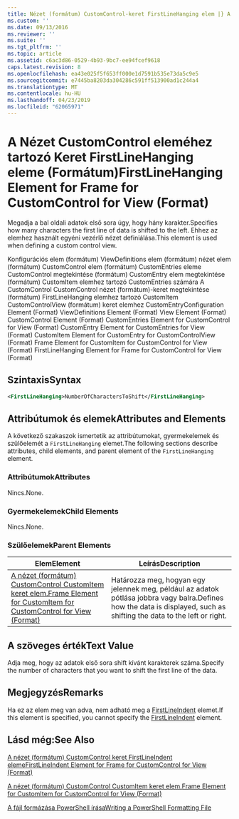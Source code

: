 ```yaml
---
title: Nézet (formátum) CustomControl-keret FirstLineHanging elem |} A Microsoft Docs
ms.custom: ''
ms.date: 09/13/2016
ms.reviewer: ''
ms.suite: ''
ms.tgt_pltfrm: ''
ms.topic: article
ms.assetid: c6ac3d86-0529-4b93-9bc7-ee94fcef9618
caps.latest.revision: 8
ms.openlocfilehash: ea43e025f5f653ff000e1d7591b535e73da5c9e5
ms.sourcegitcommit: e7445ba8203da304286c591ff513900ad1c244a4
ms.translationtype: MT
ms.contentlocale: hu-HU
ms.lasthandoff: 04/23/2019
ms.locfileid: "62065971"
---
```

# <a name="firstlinehanging-element-for-frame-for-customcontrol-for-view-format"></a><span data-ttu-id="4b362-102">A Nézet CustomControl eleméhez tartozó Keret FirstLineHanging eleme (Formátum)</span><span class="sxs-lookup"><span data-stu-id="4b362-102">FirstLineHanging Element for Frame for CustomControl for View (Format)</span></span>

<span data-ttu-id="4b362-103">Megadja a bal oldali adatok első sora úgy, hogy hány karakter.</span><span class="sxs-lookup"><span data-stu-id="4b362-103">Specifies how many characters the first line of data is shifted to the left.</span></span> <span data-ttu-id="4b362-104">Ehhez az elemhez használt egyéni vezérlő nézet definiálása.</span><span class="sxs-lookup"><span data-stu-id="4b362-104">This element is used when defining a custom control view.</span></span>

<span data-ttu-id="4b362-105">Konfigurációs elem (formátum) ViewDefinitions elem (formátum) nézet elem (formátum) CustomControl elem (formátum) CustomEntries eleme CustomControl megtekintése (formátum) CustomEntry elem megtekintése (formátum) CustomItem elemhez tartozó CustomEntries számára A CustomControl CustomControl nézet (formátum)-keret megtekintése (formátum) FirstLineHanging elemhez tartozó CustomItem CustomControlView (formátum) keret elemhez CustomEntry</span><span class="sxs-lookup"><span data-stu-id="4b362-105">Configuration Element (Format) ViewDefinitions Element (Format) View Element (Format) CustomControl Element (Format) CustomEntries Element for CustomControl for View (Format) CustomEntry Element for CustomEntries for View (Format) CustomItem Element for CustomEntry for CustomControlView (Format) Frame Element for CustomItem for CustomControl for View (Format) FirstLineHanging Element for Frame for CustomControl for View (Format)</span></span>

## <a name="syntax"></a><span data-ttu-id="4b362-106">Szintaxis</span><span class="sxs-lookup"><span data-stu-id="4b362-106">Syntax</span></span>

```xml
<FirstLineHanging>NumberOfCharactersToShift</FirstLineHanging>
```

## <a name="attributes-and-elements"></a><span data-ttu-id="4b362-107">Attribútumok és elemek</span><span class="sxs-lookup"><span data-stu-id="4b362-107">Attributes and Elements</span></span>

<span data-ttu-id="4b362-108">A következő szakaszok ismertetik az attribútumokat, gyermekelemek és szülőelemét a `FirstLineHanging` elemet.</span><span class="sxs-lookup"><span data-stu-id="4b362-108">The following sections describe attributes, child elements, and parent element of the `FirstLineHanging` element.</span></span>

### <a name="attributes"></a><span data-ttu-id="4b362-109">Attribútumok</span><span class="sxs-lookup"><span data-stu-id="4b362-109">Attributes</span></span>

<span data-ttu-id="4b362-110">Nincs.</span><span class="sxs-lookup"><span data-stu-id="4b362-110">None.</span></span>

### <a name="child-elements"></a><span data-ttu-id="4b362-111">Gyermekelemek</span><span class="sxs-lookup"><span data-stu-id="4b362-111">Child Elements</span></span>

<span data-ttu-id="4b362-112">Nincs.</span><span class="sxs-lookup"><span data-stu-id="4b362-112">None.</span></span>

### <a name="parent-elements"></a><span data-ttu-id="4b362-113">Szülőelemek</span><span class="sxs-lookup"><span data-stu-id="4b362-113">Parent Elements</span></span>

|<span data-ttu-id="4b362-114">Elem</span><span class="sxs-lookup"><span data-stu-id="4b362-114">Element</span></span>|<span data-ttu-id="4b362-115">Leírás</span><span class="sxs-lookup"><span data-stu-id="4b362-115">Description</span></span>|
|-------------|-----------------|
|[<span data-ttu-id="4b362-116">A nézet (formátum) CustomControl CustomItem keret elem.</span><span class="sxs-lookup"><span data-stu-id="4b362-116">Frame Element for CustomItem for CustomControl for View (Format)</span></span>](./frame-element-for-customitem-for-customcontrol-for-view-format.md)|<span data-ttu-id="4b362-117">Határozza meg, hogyan egy jelennek meg, például az adatok pótlása jobbra vagy balra.</span><span class="sxs-lookup"><span data-stu-id="4b362-117">Defines how the data is displayed, such as shifting the data to the left or right.</span></span>|

## <a name="text-value"></a><span data-ttu-id="4b362-118">A szöveges érték</span><span class="sxs-lookup"><span data-stu-id="4b362-118">Text Value</span></span>

<span data-ttu-id="4b362-119">Adja meg, hogy az adatok első sora shift kívánt karakterek száma.</span><span class="sxs-lookup"><span data-stu-id="4b362-119">Specify the number of characters that you want to shift the first line of the data.</span></span>

## <a name="remarks"></a><span data-ttu-id="4b362-120">Megjegyzés</span><span class="sxs-lookup"><span data-stu-id="4b362-120">Remarks</span></span>

<span data-ttu-id="4b362-121">Ha ez az elem meg van adva, nem adható meg a [FirstLineIndent](./firstlineindent-element-for-frame-for-customcontrol-for-view-format.md) elemet.</span><span class="sxs-lookup"><span data-stu-id="4b362-121">If this element is specified, you cannot specify the [FirstLineIndent](./firstlineindent-element-for-frame-for-customcontrol-for-view-format.md) element.</span></span>

## <a name="see-also"></a><span data-ttu-id="4b362-122">Lásd még:</span><span class="sxs-lookup"><span data-stu-id="4b362-122">See Also</span></span>

[<span data-ttu-id="4b362-123">A nézet (formátum) CustomControl keret FirstLineIndent eleme</span><span class="sxs-lookup"><span data-stu-id="4b362-123">FirstLineIndent Element for Frame for CustomControl for View (Format)</span></span>](./firstlineindent-element-for-frame-for-customcontrol-for-view-format.md)

[<span data-ttu-id="4b362-124">A nézet (formátum) CustomControl CustomItem keret elem.</span><span class="sxs-lookup"><span data-stu-id="4b362-124">Frame Element for CustomItem for CustomControl for View (Format)</span></span>](./frame-element-for-customitem-for-customcontrol-for-view-format.md)

[<span data-ttu-id="4b362-125">A fájl formázása PowerShell írása</span><span class="sxs-lookup"><span data-stu-id="4b362-125">Writing a PowerShell Formatting File</span></span>](./writing-a-powershell-formatting-file.md)
